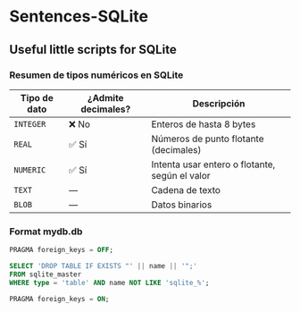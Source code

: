 # Sentences-SQLite

## Useful little scripts for SQLite

### Resumen de tipos numéricos en SQLite

| Tipo de dato | ¿Admite decimales? | Descripción                                   |
|--------------|---------------------|-----------------------------------------------|
| `INTEGER`    | ❌ No                | Enteros de hasta 8 bytes                      |
| `REAL`       | ✅ Sí               | Números de punto flotante (decimales)        |
| `NUMERIC`    | ✅ Sí               | Intenta usar entero o flotante, según el valor |
| `TEXT`       | —                   | Cadena de texto                               |
| `BLOB`       | —                   | Datos binarios                                |

### Format mydb.db

~~~sql
PRAGMA foreign_keys = OFF;

SELECT 'DROP TABLE IF EXISTS "' || name || '";'
FROM sqlite_master
WHERE type = 'table' AND name NOT LIKE 'sqlite_%';

PRAGMA foreign_keys = ON;

~~~
